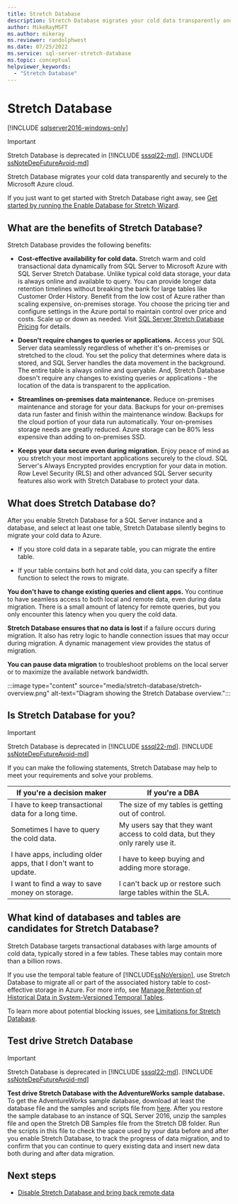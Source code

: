 ```yaml
---
title: Stretch Database
description: Stretch Database migrates your cold data transparently and securely to the Microsoft Azure cloud.
author: MikeRayMSFT
ms.author: mikeray
ms.reviewer: randolphwest
ms.date: 07/25/2022
ms.service: sql-server-stretch-database
ms.topic: conceptual
helpviewer_keywords:
  - "Stretch Database"
---
```

# Stretch Database

[!INCLUDE [sqlserver2016-windows-only](../../includes/applies-to-version/sqlserver2016-windows-only.md)]

> [!IMPORTANT]  
> Stretch Database is deprecated in [!INCLUDE [sssql22-md](../../includes/sssql22-md.md)]. [!INCLUDE [ssNoteDepFutureAvoid-md](../../includes/ssnotedepfutureavoid-md.md)]

Stretch Database migrates your cold data transparently and securely to the Microsoft Azure cloud.

If you just want to get started with Stretch Database right away, see [Get started by running the Enable Database for Stretch Wizard](get-started-by-running-the-enable-database-for-stretch-wizard.md).

## What are the benefits of Stretch Database?

Stretch Database provides the following benefits:

- **Cost-effective availability for cold data.** Stretch warm and cold transactional data dynamically from SQL Server to Microsoft Azure with SQL Server Stretch Database. Unlike typical cold data storage, your data is always online and available to query. You can provide longer data retention timelines without breaking the bank for large tables like Customer Order History. Benefit from the low cost of Azure rather than scaling expensive, on-premises storage. You choose the pricing tier and configure settings in the Azure portal to maintain control over price and costs. Scale up or down as needed. Visit [SQL Server Stretch Database Pricing](https://azure.microsoft.com/pricing/details/sql-server-stretch-database/) for details.

- **Doesn't require changes to queries or applications.** Access your SQL Server data seamlessly regardless of whether it's on-premises or stretched to the cloud. You set the policy that determines where data is stored, and SQL Server handles the data movement in the background. The entire table is always online and queryable. And, Stretch Database doesn't require any changes to existing queries or applications - the location of the data is transparent to the application.

- **Streamlines on-premises data maintenance.** Reduce on-premises maintenance and storage for your data. Backups for your on-premises data run faster and finish within the maintenance window. Backups for the cloud portion of your data run automatically. Your on-premises storage needs are greatly reduced. Azure storage can be 80% less expensive than adding to on-premises SSD.

- **Keeps your data secure even during migration.** Enjoy peace of mind as you stretch your most important applications securely to the cloud. SQL Server's Always Encrypted provides encryption for your data in motion. Row Level Security (RLS) and other advanced SQL Server security features also work with Stretch Database to protect your data.

## What does Stretch Database do?

After you enable Stretch Database for a SQL Server instance and a database, and select at least one table, Stretch Database silently begins to migrate your cold data to Azure.

- If you store cold data in a separate table, you can migrate the entire table.

- If your table contains both hot and cold data, you can specify a filter function to select the rows to migrate.

**You don't have to change existing queries and client apps.** You continue to have seamless access to both local and remote data, even during data migration. There is a small amount of latency for remote queries, but you only encounter this latency when you query the cold data.

**Stretch Database ensures that no data is lost** if a failure occurs during migration. It also has retry logic to handle connection issues that may occur during migration. A dynamic management view provides the status of migration.

**You can pause data migration** to troubleshoot problems on the local server or to maximize the available network bandwidth.

:::image type="content" source="media/stretch-database/stretch-overview.png" alt-text="Diagram showing the Stretch Database overview.":::

## Is Stretch Database for you?

> [!IMPORTANT]  
> Stretch Database is deprecated in [!INCLUDE [sssql22-md](../../includes/sssql22-md.md)]. [!INCLUDE [ssNoteDepFutureAvoid-md](../../includes/ssnotedepfutureavoid-md.md)]

If you can make the following statements, Stretch Database may help to meet your requirements and solve your problems.

|If you're a decision maker|If you're a DBA|
| --- | --- |
|I have to keep transactional data for a long time.|The size of my tables is getting out of control.|
|Sometimes I have to query the cold data.|My users say that they want access to cold data, but they only rarely use it.|
|I have apps, including older apps, that I don't want to update.|I have to keep buying and adding more storage.|
|I want to find a way to save money on storage.|I can't back up or restore such large tables within the SLA.|

## What kind of databases and tables are candidates for Stretch Database?

Stretch Database targets transactional databases with large amounts of cold data, typically stored in a few tables. These tables may contain more than a billion rows.

If you use the temporal table feature of [!INCLUDE[ssNoVersion](../../includes/ssnoversion-md.md)], use Stretch Database to migrate all or part of the associated history table to cost-effective storage in Azure. For more info, see [Manage Retention of Historical Data in System-Versioned Temporal Tables](../../relational-databases/tables/manage-retention-of-historical-data-in-system-versioned-temporal-tables.md).

To learn more about potential blocking issues, see [Limitations for Stretch Database](limitations-for-stretch-database.md).

## Test drive Stretch Database

> [!IMPORTANT]  
> Stretch Database is deprecated in [!INCLUDE [sssql22-md](../../includes/sssql22-md.md)]. [!INCLUDE [ssNoteDepFutureAvoid-md](../../includes/ssnotedepfutureavoid-md.md)]

**Test drive Stretch Database with the AdventureWorks sample database.** To get the AdventureWorks sample database, download at least the database file and the samples and scripts file from [here](https://github.com/microsoft/sql-server-samples/releases/tag/adventureworks). After you restore the sample database to an instance of SQL Server 2016, unzip the samples file and open the Stretch DB Samples file from the Stretch DB folder. Run the scripts in this file to check the space used by your data before and after you enable Stretch Database,  to track the progress of data migration, and to confirm that you can continue to query existing data and insert new data both during and after data migration.

## Next steps

- [Disable Stretch Database and bring back remote data](disable-stretch-database-and-bring-back-remote-data.md)
